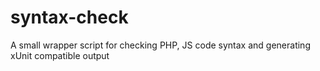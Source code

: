 syntax-check
============

A small wrapper script for checking PHP, JS code syntax and generating xUnit compatible output
